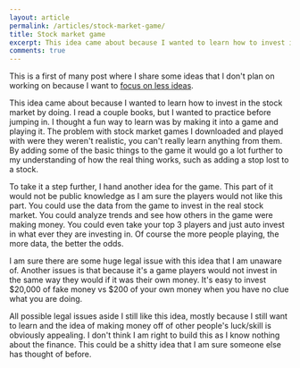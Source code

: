 ```yaml
---
layout: article
permalink: /articles/stock-market-game/
title: Stock market game
excerpt: This idea came about because I wanted to learn how to invest in the stock market by doing. I read a couple books, but I wanted to practice before jumping in.
comments: true
---
```


<p>This is a first of many post where I share some ideas that I don't plan on working on because I want to <a href="http://kennedysgarage.com/articles/focusing-on-less-ideas/">focus on less ideas</a>.</p>

<p>This idea came about because I wanted to learn how to invest in the stock market by doing. I read a couple books, but I wanted to practice before jumping in. I thought a fun way to learn was by making it into a game and playing it. The problem with stock market games I downloaded and played with were they weren't realistic, you can't really learn anything from them. By adding some of the basic things to the game it would go a lot further to my understanding of how the real thing works, such as adding a stop lost to a stock.</p>

<p>To take it a step further, I hand another idea for the game. This part of it would not be public knowledge as I am sure the players would not like this part. You could use the data from the game to invest in the real stock market. You could analyze trends and see how others in the game were making money. You could even take your top 3 players and just auto invest in what ever they are investing in. Of course the more people playing, the more data, the better the odds.</p>

<p>I am sure there are some huge legal issue with this idea that I am unaware of. Another issues is that because it's a game players would not invest in the same way they would if it was their own money. It's easy to invest $20,000 of fake money vs $200 of your own money when you have no clue what you are doing.</p>

<p>All possible legal issues aside I still like this idea, mostly because I still want to learn and the idea of making money off of other people's luck/skill is obviously appealing. I don't think I am right to build this as I know nothing about the finance. This could be a shitty idea that I am sure someone else has thought of before.</p>
